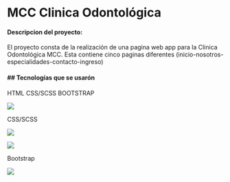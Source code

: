 # MCC Clinica Odontológica

#### Descripcion del proyecto: 
El proyecto consta de la realización de una pagina web app para la Clinica Odontológica MCC. Esta contiene cinco paginas diferentes (inicio-nosotros-especialidades-contacto-ingreso)


#### ## Tecnologías que se usarón

HTML
CSS/SCSS
BOOTSTRAP


[![](https://upload.wikimedia.org/wikipedia/commons/thumb/6/61/HTML5_logo_and_wordmark.svg/375px-HTML5_logo_and_wordmark.svg.png)](https://upload.wikimedia.org/wikipedia/commons/thumb/6/61/HTML5_logo_and_wordmark.svg/375px-HTML5_logo_and_wordmark.svg.png)

CSS/SCSS

[![](https://lineadecodigo.com/wp-content/uploads/2014/04/css.png)](https://lineadecodigo.com/wp-content/uploads/2014/04/css.png)

[![](https://encrypted-tbn0.gstatic.com/images?q=tbn:ANd9GcQ803r_FTGrMlWpKJqOWmQgwv0BkQaDWy8q1Q&s)](https://encrypted-tbn0.gstatic.com/images?q=tbn:ANd9GcQ803r_FTGrMlWpKJqOWmQgwv0BkQaDWy8q1Q&s)

Bootstrap

[![](https://getbootstrap.com/docs/5.3/assets/brand/bootstrap-logo-shadow.png)](https://getbootstrap.com/docs/5.3/assets/brand/bootstrap-logo-shadow.png)

